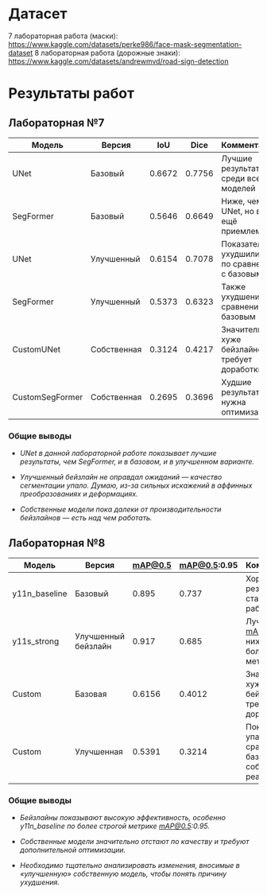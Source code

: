 # Датасет
7 лабораторная работа (маски):  https://www.kaggle.com/datasets/perke986/face-mask-segmentation-dataset
8 лабораторная работа (дорожные знаки): https://www.kaggle.com/datasets/andrewmvd/road-sign-detection

# Результаты работ
## Лабораторная №7

| Модель           | Версия          | IoU    | Dice   | Комментарий                                           |
|------------------|-----------------|--------|--------|------------------------------------------------------|
| UNet             | Базовый         | 0.6672 | 0.7756 | Лучшие результаты среди всех моделей                  |
| SegFormer        | Базовый         | 0.5646 | 0.6649 | Ниже, чем у UNet, но всё ещё приемлемо                |
| UNet             | Улучшенный      | 0.6154 | 0.7078 | Показатели ухудшились по сравнению с базовым          |
| SegFormer        | Улучшенный      | 0.5373 | 0.6323 | Также ухудшение по сравнению с базовым                 |
| CustomUNet       | Собственная     | 0.3124 | 0.4217 | Значительно хуже бейзлайнов, требует доработки        |
| CustomSegFormer  | Собственная     | 0.2695 | 0.3696 | Худшие результаты, нужна оптимизация                   |

### Общие выводы

-   *UNet в данной лабораторной работе показывает лучшие результаты, чем SegFormer, и в базовом, и в улучшенном варианте.*
    
-   *Улучшенный бейзлайн не оправдал ожиданий — качество сегментации упало. Думаю, из-за сильных искажений в аффинных преобразованиях и деформациях.*
    
-   *Собственные модели пока далеки от производительности бейзлайнов — есть над чем работать.*
## Лабораторная №8
| Модель          | Версия          | mAP@0.5 | mAP@0.5:0.95 | Комментарий                                                       |
|-----------------|-----------------|---------|--------------|------------------------------------------------------------------|
| y11n_baseline   | Базовый         | 0.895   | 0.737        | Хорошие результаты, стабильная работа                            |
| y11s_strong     | Улучшенный бейзлайн| 0.917   | 0.685        | Лучший mAP@0.5, но ниже по более строгой метрике                 |
| Custom          | Базовая         | 0.6156  | 0.4012       | Значительно хуже бейзлайнов, требует доработок                   |
| Custom          | Улучшенная      | 0.5391  | 0.3214       | Показатели упали по сравнению с базовой собственной реализацией |
### Общие выводы

-   *Бейзлайны показывают высокую эффективность, особенно y11n_baseline по более строгой метрике mAP@0.5:0.95.*
    
-   *Собственные модели значительно отстают по качеству и требуют дополнительной оптимизации.*
    
-   *Необходимо тщательно анализировать изменения, вносимые в «улучшенную» собственную модель, чтобы понять причину ухудшения.*